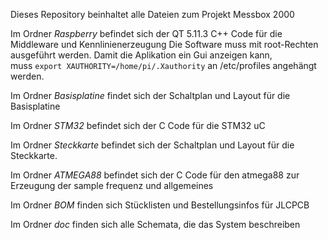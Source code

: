 Dieses Repository beinhaltet alle Dateien zum Projekt Messbox 2000

Im Ordner *Raspberry* befindet sich der QT 5.11.3 C++ Code für die Middleware und Kennlinienerzeugung
Die Software muss mit root-Rechten ausgeführt werden. Damit die Aplikation ein Gui anzeigen kann,  
muss ```export XAUTHORITY=/home/pi/.Xauthority``` an /etc/profiles angehängt werden.

Im Ordner *Basisplatine* findet sich der Schaltplan und Layout für die Basisplatine

Im Ordner *STM32* befindet sich der C Code für die STM32 uC

Im Ordner *Steckkarte* befindet sich der Schaltplan und Layout für die Steckkarte.

Im Ordner *ATMEGA88* befindet sich der C Code für den atmega88 zur Erzeugung der sample frequenz und allgemeines

Im Ordner *BOM* finden sich Stücklisten und Bestellungsinfos für JLCPCB

Im Ordner *doc* finden sich alle Schemata, die das System beschreiben
